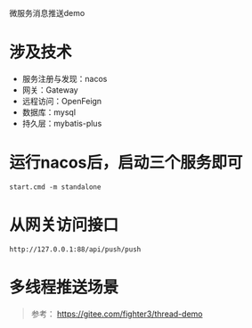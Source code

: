 微服务消息推送demo

# 涉及技术
- 服务注册与发现：nacos
- 网关：Gateway
- 远程访问：OpenFeign
- 数据库：mysql
- 持久层：mybatis-plus

# 运行nacos后，启动三个服务即可
`start.cmd -m standalone`

# 从网关访问接口
`http://127.0.0.1:88/api/push/push`

# 多线程推送场景
> 参考： https://gitee.com/fighter3/thread-demo
